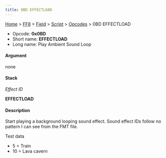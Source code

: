 ```yaml
---
title: 0BD EFFECTLOAD
---
```


[Home](../../../../Main%20Page.md) > [FF8](../../../../FF8.md) > [Field](../../../Field.md) > [Script](../../Script.md) > [Opcodes](../Opcodes.md) > 0BD EFFECTLOAD

-   Opcode: **0x0BD**
-   Short name: **EFFECTLOAD**
-   Long name: Play Ambient Sound Loop

#### Argument

none

#### Stack

  
*Effect ID*

**EFFECTLOAD**

#### Description

Start playing a background looping sound effect. Sound effect IDs follow
no pattern I can see from the FMT file.

  
Test data

-   5 = Train
-   10 = Lava cavern
